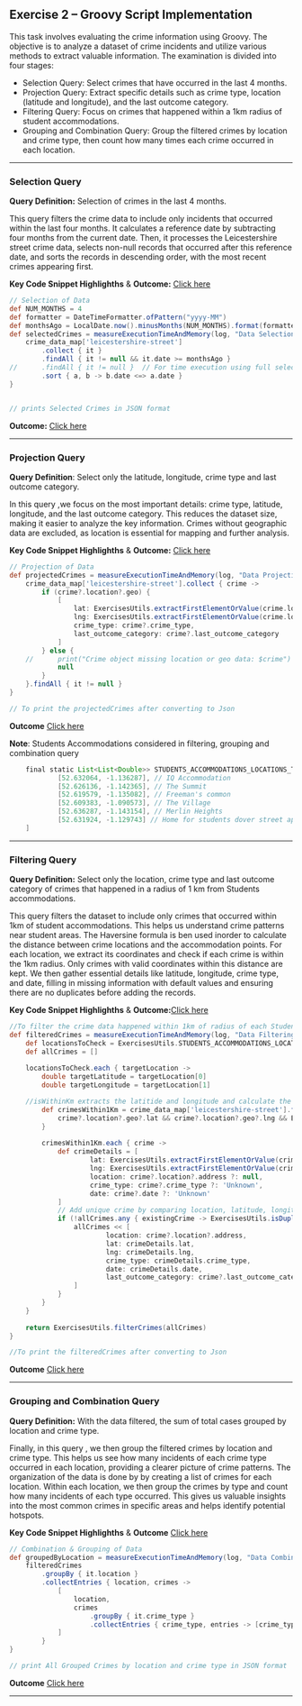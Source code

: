 ## Exercise 2 – Groovy Script Implementation 

This task involves evaluating the crime information using Groovy. The objective is to analyze a dataset of crime incidents and utilize various methods to extract valuable information. The examination is divided into four stages:

 - Selection Query: Select crimes that have occurred in the last 4 months.
 - Projection Query: Extract specific details such as crime type, location (latitude and longitude), and the last outcome category.
 - Filtering Query: Focus on crimes that happened within a 1km radius of student accommodations.
 - Grouping and Combination Query: Group the filtered crimes by location and crime type, then count how many times each crime occurred in each location.
 
---

### Selection Query
**Query Definition:** Selection of crimes in the last 4 months.​

This query filters the crime data to include only incidents that occurred within the last four months. It calculates a reference date by subtracting four months from the current date. Then, it processes the Leicestershire street crime data, selects non-null records that occurred after this reference date, and sorts the records in descending order, with the most recent crimes appearing first.

**Key Code Snippet Highlighths** & **Outcome:** [Click here](https://uniofleicester-my.sharepoint.com/:i:/g/personal/pm455_student_le_ac_uk/EbEjMaUy0bFAlatqIxm94GIBTzpOabQ-WkZVkTzvqfsFRw?e=3gEjaZ)
```groovy
// Selection of Data
def NUM_MONTHS = 4
def formatter = DateTimeFormatter.ofPattern("yyyy-MM")
def monthsAgo = LocalDate.now().minusMonths(NUM_MONTHS).format(formatter)
def selectedCrimes = measureExecutionTimeAndMemory(log, "Data Selection") {
	crime_data_map['leicestershire-street']
		.collect { it }
		.findAll { it != null && it.date >= monthsAgo }
//		.findAll { it != null }  // For time execution using full selection of data...
		.sort { a, b -> b.date <=> a.date }
}


// prints Selected Crimes in JSON format
```

**Outcome:** [Click here](https://uniofleicester-my.sharepoint.com/:i:/g/personal/pm455_student_le_ac_uk/EbEjMaUy0bFAlatqIxm94GIBTzpOabQ-WkZVkTzvqfsFRw?e=3gEjaZ)

---

### Projection Query
**Query Definition**: Select only the latitude, longitude, crime type and last outcome category.

In this query ,we focus on the most important details: crime type, latitude, longitude, and the last outcome category. This reduces the dataset size, making it easier to analyze the key information. Crimes without geographic data are excluded, as location is essential for mapping and further analysis.


**Key Code Snippet Highlighths** & **Outcome:** [Click here](https://uniofleicester-my.sharepoint.com/:i:/g/personal/pm455_student_le_ac_uk/EfrmsYiWy2hFljqQTBukD6EBN93UUugDUm5L55Q_z5PcJg?e=2svXvJ)
```groovy
// Projection of Data
def projectedCrimes = measureExecutionTimeAndMemory(log, "Data Projection") {
	crime_data_map['leicestershire-street'].collect { crime ->
		if (crime?.location?.geo) {
			[
				lat: ExercisesUtils.extractFirstElementOrValue(crime.location.geo.lat),
				lng: ExercisesUtils.extractFirstElementOrValue(crime.location.geo.lng),
				crime_type: crime?.crime_type,
				last_outcome_category: crime?.last_outcome_category
			]
		} else {
	//		print("Crime object missing location or geo data: $crime")
			null
		}
	}.findAll { it != null }
}

// To print the projectedCrimes after converting to Json

```
**Outcome** [Click here](https://uniofleicester-my.sharepoint.com/:i:/g/personal/pm455_student_le_ac_uk/EfrmsYiWy2hFljqQTBukD6EBN93UUugDUm5L55Q_z5PcJg?e=2svXvJ)

**Note**: Students Accommodations considered in filtering, grouping and combination query

```groovy
    final static List<List<Double>> STUDENTS_ACCOMMODATIONS_LOCATIONS_TO_CHECK = [
            [52.632064, -1.136287], // IQ Accommodation
            [52.626136, -1.142365], // The Summit
            [52.619579, -1.135082], // Freeman's common
            [52.609383, -1.090573], // The Village
            [52.636287, -1.143154], // Merlin Heights
            [52.631924, -1.129743] // Home for students dover street apartments
    ]
```

---

### Filtering Query
**Query Definition:** Select only the location, crime type and last outcome category of crimes that happened in a radius of 1 km from Students accommodations​.

This query filters the dataset to include only crimes that occurred within 1km of student accommodations. This helps us understand crime patterns near student areas.
The Haversine formula is ben used inorder to calculate the distance between crime locations and the accommodation points. For each location, we extract its coordinates and check if each crime is within the 1km radius. Only crimes with valid coordinates within this distance are kept. We then gather essential details like latitude, longitude, crime type, and date, filling in missing information with default values and ensuring there are no duplicates before adding the records.

**Key Code Snippet Highlighths** & **Outcome:**[Click here](https://uniofleicester-my.sharepoint.com/:i:/g/personal/pm455_student_le_ac_uk/EUyu5S9eXEtPhdC91WZF4k0BHYE-VfyEpZ5PGWxXjDrDIQ?e=YVqvE6)


```groovy
//To filter the crime data happened within 1km of radius of each Students Accommodations
def filteredCrimes = measureExecutionTimeAndMemory(log, "Data Filtering") {
	def locationsToCheck = ExercisesUtils.STUDENTS_ACCOMMODATIONS_LOCATIONS_TO_CHECK
	def allCrimes = []
	
	locationsToCheck.each { targetLocation ->
		double targetLatitude = targetLocation[0]
		double targetLongitude = targetLocation[1]

    //isWithinKm extracts the latitide and longitude and calculate the distance b/w two coordinates using Haversine Formula
		def crimesWithin1Km = crime_data_map['leicestershire-street'].findAll { crime ->
			crime?.location?.geo?.lat && crime?.location?.geo?.lng && ExercisesUtils.isWithin1Km(targetLatitude, targetLongitude, crime) 
		}
	
		crimesWithin1Km.each { crime ->
			def crimeDetails = [
					lat: ExercisesUtils.extractFirstElementOrValue(crime.location.geo.lat),
					lng: ExercisesUtils.extractFirstElementOrValue(crime.location.geo.lng),
					location: crime?.location?.address ?: null,
					crime_type: crime?.crime_type ?: 'Unknown',
					date: crime?.date ?: 'Unknown'
			]
			// Add unique crime by comparing location, latitude, longitude, crime_type and date
			if (!allCrimes.any { existingCrime -> ExercisesUtils.isDuplicate(existingCrime, crimeDetails)}) {
				allCrimes << [
						location: crime?.location?.address,
						lat: crimeDetails.lat,
						lng: crimeDetails.lng,
						crime_type: crimeDetails.crime_type,
						date: crimeDetails.date,
						last_outcome_category: crime?.last_outcome_category
				]
			}
		}
	}
	
	return ExercisesUtils.filterCrimes(allCrimes)
}

//To print the filteredCrimes after converting to Json

```

**Outcome** [Click here](https://uniofleicester-my.sharepoint.com/:i:/g/personal/pm455_student_le_ac_uk/EUyu5S9eXEtPhdC91WZF4k0BHYE-VfyEpZ5PGWxXjDrDIQ?e=YVqvE6)

---

### Grouping and Combination Query
**Query Definition:** With the data filtered, the sum of total cases grouped by location and crime type​.​

Finally, in this query , we then group the filtered crimes by location and crime type. This helps us see how many incidents of each crime type occurred in each location, providing a clearer picture of crime patterns.
The organization of the data is done by by creating a list of crimes for each location. Within each location, we then group the crimes by type and count how many incidents of each type occurred. This gives us valuable insights into the most common crimes in specific areas and helps identify potential hotspots.

**Key Code Snippet Highlighths** & **Outcome** [Click here](https://uniofleicester-my.sharepoint.com/:i:/g/personal/pm455_student_le_ac_uk/Ec1fQnPI3ZpBiQBDH---G58BEIurXOdJ3C0GemmYwCqEqg?e=ZsW4ky)
```groovy
// Combination & Grouping of Data
def groupedByLocation = measureExecutionTimeAndMemory(log, "Data Combination and Grouping") {
	filteredCrimes
		.groupBy { it.location }
		.collectEntries { location, crimes ->
			[
				location, 
				crimes
					.groupBy { it.crime_type }
					.collectEntries { crime_type, entries -> [crime_type, entries.size()]}
			]
		}
}

// print All Grouped Crimes by location and crime type in JSON format
```

**Outcome** [Click here](https://uniofleicester-my.sharepoint.com/:i:/g/personal/pm455_student_le_ac_uk/Ec1fQnPI3ZpBiQBDH---G58BEIurXOdJ3C0GemmYwCqEqg?e=ZsW4ky)

---
